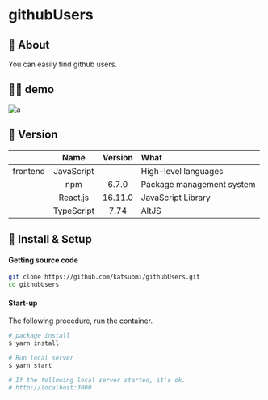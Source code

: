 # githubUsers

## 💬 About
You can easily find github users.

## 💁‍♂️ demo
![a](https://user-images.githubusercontent.com/36298285/71775643-52a89a00-2fc7-11ea-8129-11046b8cbb7d.gif)

## 🌻 Version

||Name|Version|What|
|:-:|:-:|:-:|:-|
|frontend|JavaScript||High-level languages|
||npm|6.7.0|Package management system|
||React.js|16.11.0|JavaScript Library|
||TypeScript|7.74|AltJS|

## 🔰 Install & Setup

#### Getting source code

```bash
git clone https://github.com/katsuomi/githubUsers.git
cd githubUsers
```

#### Start-up

The following procedure, run the container. 

```bash
# package install 
$ yarn install 

# Run local server
$ yarn start

# If the following local server started, it's ok. 
# http://localhost:3000
```
